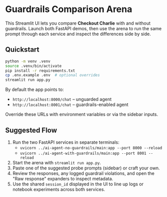 # Guardrails Comparison Arena

This Streamlit UI lets you compare **Checkout Charlie** with and without guardrails. Launch both FastAPI demos, then use the arena to run the same prompt through each service and inspect the differences side by side.

## Quickstart

```bash
python -m venv .venv
source .venv/bin/activate
pip install -r requirements.txt
cp .env.example .env  # optional overrides
streamlit run app.py
```

By default the app points to:

- `http://localhost:8000/chat` – unguarded agent
- `http://localhost:8001/chat` – guardrails-enabled agent

Override these URLs with environment variables or via the sidebar inputs.

## Suggested Flow

1. Run the two FastAPI services in separate terminals:
   - `uvicorn ../ai-agent-no-guardrails/main:app --port 8000 --reload`
   - `uvicorn ../ai-agent-with-guardrails/main:app --port 8001 --reload`
2. Start the arena with `streamlit run app.py`.
3. Paste one of the suggested probe prompts (sidebar) or craft your own.
4. Review the responses, any logged guardrail violations, and open the "Raw response" expanders to inspect metadata.
5. Use the shared `session_id` displayed in the UI to line up logs or notebook experiments across both services.